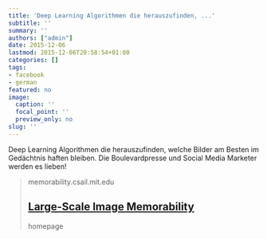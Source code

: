 ```yaml
---
title: 'Deep Learning Algorithmen die herauszufinden, ...'
subtitle: ''
summary: ''
authors: ["admin"]
date: 2015-12-06
lastmod: 2015-12-06T20:58:54+01:00
categories: []
tags:
- facebook
- german
featured: no
image:
  caption: ''
  focal_point: ''
  preview_only: no
slug: ''
---
```

Deep Learning Algorithmen die herauszufinden, welche Bilder am Besten im Gedächtnis haften bleiben. Die Boulevardpresse und Social Media Marketer werden es lieben!﻿
> memorability.csail.mit.edu
> ## [Large-Scale Image Memorability](http://memorability.csail.mit.edu/)
>
>homepage


